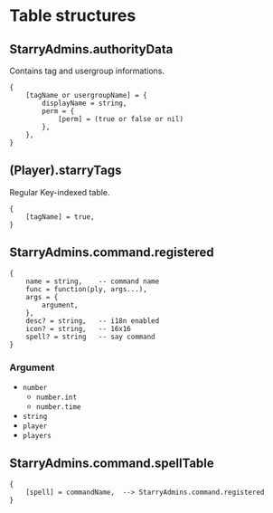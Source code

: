 # Table structures

## StarryAdmins.authorityData
Contains tag and usergroup informations.

    {
        [tagName or usergroupName] = {
            displayName = string,
            perm = {
                [perm] = (true or false or nil)
            },
        },
    }

## (Player).starryTags
Regular Key-indexed table.

    {
        [tagName] = true,
    }

## StarryAdmins.command.registered
    {
        name = string,    -- command name
        func = function(ply, args...),
        args = {
            argument,
        },
        desc? = string,   -- i18n enabled
        icon? = string,   -- 16x16
        spell? = string   -- say command
    }

### Argument
- `number`
    - `number.int`
    - `number.time`
- `string`
- `player`
- `players`

## StarryAdmins.command.spellTable
    {
        [spell] = commandName,  --> StarryAdmins.command.registered
    }
